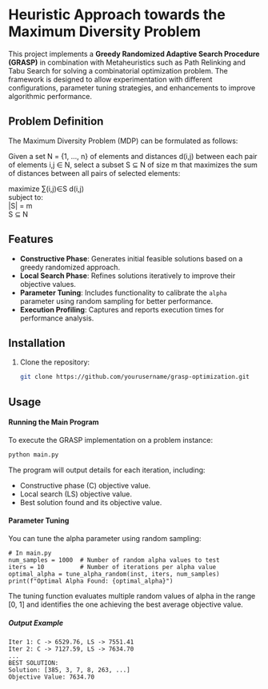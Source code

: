 # Heuristic Approach towards the Maximum Diversity Problem

This project implements a **Greedy Randomized Adaptive Search Procedure (GRASP)** in combination with Metaheuristics such as Path Relinking and Tabu Search for solving a combinatorial optimization problem. The framework is designed to allow experimentation with different configurations, parameter tuning strategies, and enhancements to improve algorithmic performance.

## Problem Definition
The Maximum Diversity Problem (MDP) can be formulated as follows:

Given a set N = {1, ..., n} of elements and distances d(i,j) between each pair of elements i,j ∈ N, select a subset S ⊆ N of size m that maximizes the sum of distances between all pairs of selected elements:

maximize   ∑(i,j)∈S d(i,j)  
subject to:  
|S| = m  
S ⊆ N

## Features
- **Constructive Phase**: Generates initial feasible solutions based on a greedy randomized approach.
- **Local Search Phase**: Refines solutions iteratively to improve their objective values.
- **Parameter Tuning**: Includes functionality to calibrate the `alpha` parameter using random sampling for better performance.
- **Execution Profiling**: Captures and reports execution times for performance analysis.

## Installation
1. Clone the repository:
   ```bash
   git clone https://github.com/yourusername/grasp-optimization.git
    ```

## Usage
#### Running the Main Program
To execute the GRASP implementation on a problem instance:

```bash
python main.py
```
The program will output details for each iteration, including:

- Constructive phase (C) objective value.
- Local search (LS) objective value.
- Best solution found and its objective value.

#### Parameter Tuning
You can tune the alpha parameter using random sampling:
```
# In main.py
num_samples = 1000  # Number of random alpha values to test
iters = 10          # Number of iterations per alpha value
optimal_alpha = tune_alpha_random(inst, iters, num_samples)
print(f"Optimal Alpha Found: {optimal_alpha}")
```

The tuning function evaluates multiple random values of alpha in the range [0, 1] and identifies the one achieving the best average objective value.
##### Output Example
```
Iter 1: C -> 6529.76, LS -> 7551.41
Iter 2: C -> 7127.59, LS -> 7634.70
...
BEST SOLUTION:
Solution: [385, 3, 7, 8, 263, ...]
Objective Value: 7634.70
```

